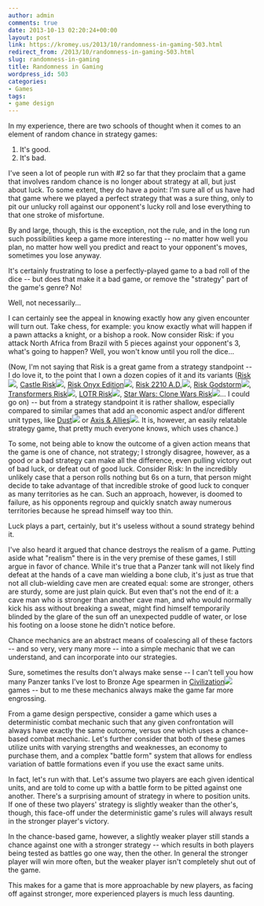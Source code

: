 ```yaml
---
author: admin
comments: true
date: 2013-10-13 02:20:24+00:00
layout: post
link: https://kromey.us/2013/10/randomness-in-gaming-503.html
redirect_from: /2013/10/randomness-in-gaming-503.html
slug: randomness-in-gaming
title: Randomness in Gaming
wordpress_id: 503
categories:
- Games
tags:
- game design
---
```


In my experience, there are two schools of thought when it comes to an element of random chance in strategy games:
1) It's good.
2) It's bad.

I've seen a lot of people run with #2 so far that they proclaim that a game that involves random chance is no longer about strategy at all, but just about luck. To some extent, they do have a point: I'm sure all of us have had that game where we played a perfect strategy that was a sure thing, only to pit our unlucky roll against our opponent's lucky roll and lose everything to that one stroke of misfortune.

By and large, though, this is the exception, not the rule, and in the long run such possibilities keep a game more interesting -- no matter how well you plan, no matter how well you predict and react to your opponent's moves, sometimes you lose anyway.

It's certainly frustrating to lose a perfectly-played game to a bad roll of the dice -- but does that make it a bad game, or remove the "strategy" part of the game's genre? No!

Well, not necessarily...

I can certainly see the appeal in knowing exactly how any given encounter will turn out. Take chess, for example: you know exactly what will happen if a pawn attacks a knight, or a bishop a rook. Now consider Risk: if you attack North Africa from Brazil with 5 pieces against your opponent's 3, what's going to happen? Well, you won't know until you roll the dice...

(Now, I'm not saying that Risk is a great game from a strategy standpoint -- I do love it, to the point that I own a dozen copies of it and its variants ([Risk](http://www.amazon.com/gp/product/B004MRZGC4/ref=as_li_ss_tl?ie=UTF8&camp=1789&creative=390957&creativeASIN=B004MRZGC4&linkCode=as2&tag=sd41net-20)![](http://ir-na.amazon-adsystem.com/e/ir?t=sd41net-20&l=as2&o=1&a=B004MRZGC4), [Castle Risk](http://www.amazon.com/gp/product/B000U6PHNY/ref=as_li_ss_tl?ie=UTF8&camp=1789&creative=390957&creativeASIN=B000U6PHNY&linkCode=as2&tag=sd41net-20)![](http://ir-na.amazon-adsystem.com/e/ir?t=sd41net-20&l=as2&o=1&a=B000U6PHNY), [Risk Onyx Edition](http://www.amazon.com/gp/product/B0033C9030/ref=as_li_ss_tl?ie=UTF8&camp=1789&creative=390957&creativeASIN=B0033C9030&linkCode=as2&tag=sd41net-20)![](http://ir-na.amazon-adsystem.com/e/ir?t=sd41net-20&l=as2&o=1&a=B0033C9030), [Risk 2210 A.D.](http://www.amazon.com/gp/product/B0002ZQFIY/ref=as_li_ss_tl?ie=UTF8&camp=1789&creative=390957&creativeASIN=B0002ZQFIY&linkCode=as2&tag=sd41net-20)![](http://ir-na.amazon-adsystem.com/e/ir?t=sd41net-20&l=as2&o=1&a=B0002ZQFIY), [Risk Godstorm](http://www.amazon.com/gp/product/B0002Y0QXA/ref=as_li_ss_tl?ie=UTF8&camp=1789&creative=390957&creativeASIN=B0002Y0QXA&linkCode=as2&tag=sd41net-20)![](http://ir-na.amazon-adsystem.com/e/ir?t=sd41net-20&l=as2&o=1&a=B0002Y0QXA), [Transformers Risk](http://www.amazon.com/gp/product/B000M5I09Q/ref=as_li_ss_tl?ie=UTF8&camp=1789&creative=390957&creativeASIN=B000M5I09Q&linkCode=as2&tag=sd41net-20)![](http://ir-na.amazon-adsystem.com/e/ir?t=sd41net-20&l=as2&o=1&a=B000M5I09Q), [LOTR Risk](http://www.amazon.com/gp/product/B00006653W/ref=as_li_ss_tl?ie=UTF8&camp=1789&creative=390957&creativeASIN=B00006653W&linkCode=as2&tag=sd41net-20)![](http://ir-na.amazon-adsystem.com/e/ir?t=sd41net-20&l=as2&o=1&a=B00006653W), [Star Wars: Clone Wars Risk](http://www.amazon.com/gp/product/B00061I4Z6/ref=as_li_ss_tl?ie=UTF8&camp=1789&creative=390957&creativeASIN=B00061I4Z6&linkCode=as2&tag=sd41net-20)![](http://ir-na.amazon-adsystem.com/e/ir?t=sd41net-20&l=as2&o=1&a=B00061I4Z6)... I could go on) -- but from a strategy standpoint it is rather shallow, especially compared to similar games that add an economic aspect and/or different unit types, like [Dust](http://www.amazon.com/gp/product/B001082STC/ref=as_li_ss_tl?ie=UTF8&camp=1789&creative=390957&creativeASIN=B001082STC&linkCode=as2&tag=sd41net-20)![](http://ir-na.amazon-adsystem.com/e/ir?t=sd41net-20&l=as2&o=1&a=B001082STC) or [Axis & Allies](http://www.amazon.com/gp/product/B0080NQ878/ref=as_li_ss_tl?ie=UTF8&camp=1789&creative=390957&creativeASIN=B0080NQ878&linkCode=as2&tag=sd41net-20)![](http://ir-na.amazon-adsystem.com/e/ir?t=sd41net-20&l=as2&o=1&a=B0080NQ878). It is, however, an easily relatable strategy game, that pretty much everyone knows, which uses chance.)

To some, not being able to know the outcome of a given action means that the game is one of chance, not strategy; I strongly disagree, however, as a good or a bad strategy can make all the difference, even pulling victory out of bad luck, or defeat out of good luck. Consider Risk: In the incredibly unlikely case that a person rolls nothing but 6s on a turn, that person might decide to take advantage of that incredible stroke of good luck to conquer as many territories as he can. Such an approach, however, is doomed to failure, as his opponents regroup and quickly snatch away numerous territories because he spread himself way too thin.

Luck plays a part, certainly, but it's useless without a sound strategy behind it.

I've also heard it argued that chance destroys the realism of a game. Putting aside what "realism" there is in the very premise of these games, I still argue in favor of chance. While it's true that a Panzer tank will not likely find defeat at the hands of a cave man wielding a bone club, it's just as true that not all club-wielding cave men are created equal: some are stronger, others are sturdy, some are just plain quick. But even that's not the end of it: a cave man who is stronger than another cave man, and who would normally kick his ass without breaking a sweat, might find himself temporarily blinded by the glare of the sun off an unexpected puddle of water, or lose his footing on a loose stone he didn't notice before.

Chance mechanics are an abstract means of coalescing all of these factors -- and so very, very many more -- into a simple mechanic that we can understand, and can incorporate into our strategies.

Sure, sometimes the results don't always make sense -- I can't tell you how many Panzer tanks I've lost to Bronze Age spearmen in [Civilization](http://www.amazon.com/gp/product/B005M0KSIM/ref=as_li_ss_tl?ie=UTF8&camp=1789&creative=390957&creativeASIN=B005M0KSIM&linkCode=as2&tag=sd41net-20)![](http://ir-na.amazon-adsystem.com/e/ir?t=sd41net-20&l=as2&o=1&a=B005M0KSIM) games -- but to me these mechanics always make the game far more engrossing.

From a game design perspective, consider a game which uses a deterministic combat mechanic such that any given confrontation will always have exactly the same outcome, versus one which uses a chance-based combat mechanic. Let's further consider that both of these games utilize units with varying strengths and weaknesses, an economy to purchase them, and a complex "battle form" system that allows for endless variation of battle formations even if you use the exact same units.

In fact, let's run with that. Let's assume two players are each given identical units, and are told to come up with a battle form to be pitted against one another. There's a surprising amount of strategy in where to position units. If one of these two players' strategy is slightly weaker than the other's, though, this face-off under the deterministic game's rules will always result in the stronger player's victory.

In the chance-based game, however, a slightly weaker player still stands a chance against one with a stronger strategy -- which results in both players being tested as battles go one way, then the other. In general the stronger player will win more often, but the weaker player isn't completely shut out of the game.

This makes for a game that is more approachable by new players, as facing off against stronger, more experienced players is much less daunting.
